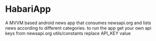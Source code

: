 # HabariApp
A MVVM based android news app that consumes newsapi.org and lists news according to different categories.
to run the app get your own api keys from newsapi.org
utils/constants    replace API_KEY value

